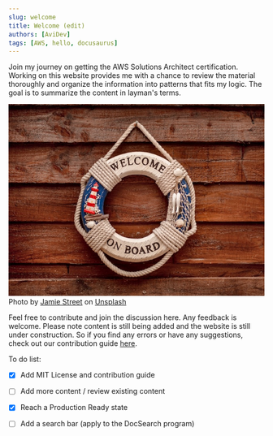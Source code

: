 ```yaml
---
slug: welcome
title: Welcome (edit)
authors: [AviDev]
tags: [AWS, hello, docusaurus]
---
```


Join my journey on getting the AWS Solutions Architect certification. Working on this website provides me with a chance to review the material thoroughly and organize the information into patterns that fits my logic. The goal is to summarize the content in layman's terms.

![Docusaurus Plushie](./jamie-street-p2ifKHu3dXM-unsplash.jpg)     
Photo by <a href="https://unsplash.com/@jamie452?utm_source=unsplash&utm_medium=referral&utm_content=creditCopyText">Jamie Street</a> on <a href="https://unsplash.com/s/photos/welcome?utm_source=unsplash&utm_medium=referral&utm_content=creditCopyText">Unsplash</a>
  

Feel free to contribute and join the discussion here. Any feedback is welcome. Please note content is still being added and the website is still under construction. So if you find any errors or have any suggestions, check out our contribution guide [here](https://github.com/inspiringsource/aws-solutions-architect/blob/master/CONTRIBUTING.md).

To do list:

- [x] Add MIT License and contribution guide
- [ ] Add more content / review existing content
- [x] Reach a Production Ready state
- [ ] Add a search bar (apply to the DocSearch program)

